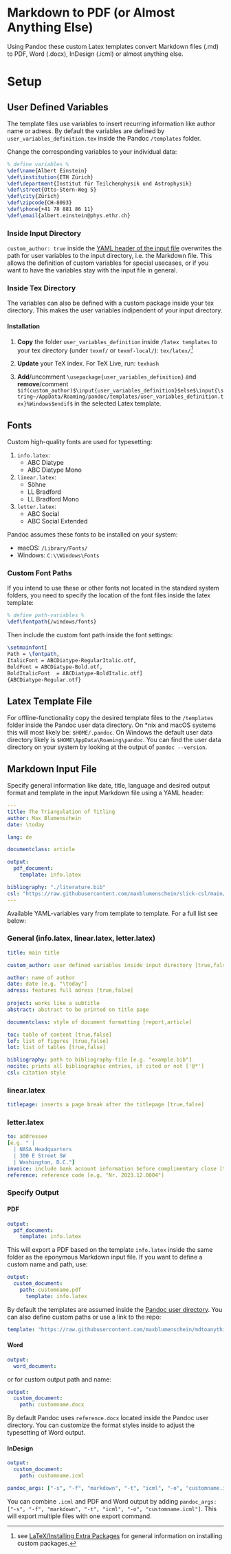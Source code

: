 # Markdown to PDF (or Almost Anything Else)

Using Pandoc these custom Latex templates convert Markdown files (.md) to PDF, Word (.docx), InDesign (.icml) or almost anything else.

# Setup

## User Defined Variables

The template files use variables to insert recurring information like author name or adress. By default the variables are defined by ``user_variables_definition.tex`` inside the Pandoc ``/templates`` folder.

Change the corresponding variables to your individual data:

```latex
% define variables %
\def\name{Albert Einstein}
\def\institution{ETH Zürich}
\def\department{Institut für Teilchenphysik und Astrophysik}
\def\street{Otto-​Stern-Weg 5}
\def\city{Zürich}
\def\zipcode{CH-8093}
\def\phone{+41 78 881 86 11}
\def\email{albert.einstein@phys.ethz.ch}
```

### Inside Input Directory

``custom_author: true`` inside the [YAML header of the input file](#markdown-input-file) overwrites the path for user variables to the input directory, i.e. the Markdown file. This allows the definition of custom variables for special usecases, or if you want to have the variables stay with the input file in general.

### Inside Tex Directory

The variables can also be defined with a custom package inside your tex directory. This makes the user variables indipendent of your input directory.

#### Installation

1. **Copy** the folder ``user_variables_definition`` inside ``/latex templates`` to your tex directory (under ``texmf/`` or ``texmf-local/``): ``tex/latex/``[^1]

2. **Update** your TeX index. For TeX Live, run: ``texhash``

3. **Add**/uncomment ``\usepackage{user_variables_definition}`` and **remove**/comment ``$if(custom_author)$\input{user_variables_definition}$else$\input{\string~/AppData/Roaming/pandoc/templates/user_variables_definition.tex}%Windows$endif$`` in the selected Latex template.

[^1]: see [LaTeX/Installing Extra Packages](https://en.wikibooks.org/wiki/LaTeX/Installing_Extra_Packages) for general information on installing custom packages. 

## Fonts

Custom high-quality fonts are used for typesetting:
1. ``info.latex``:
    - ABC Diatype
    - ABC Diatype Mono
2. ``linear.latex``:
    - Söhne
    - LL Bradford
    - LL Bradford Mono
3. ``letter.latex``:
    - ABC Social
    - ABC Social Extended

Pandoc assumes these fonts to be installed on your system: 

- macOS: ``/Library/Fonts/``
- Windows: ``C:\\Windows\Fonts``

### Custom Font Paths

If you intend to use these or other fonts not located in the standard system folders, you need to specify the location of the font files inside the latex template:

```latex
% define path-variables %
\def\fontpath{/windows/fonts}
```

Then include the custom font path inside the font settings:

```latex
\setmainfont[
Path = \fontpath,
ItalicFont = ABCDiatype-RegularItalic.otf,
BoldFont = ABCDiatype-Bold.otf,
BoldItalicFont  = ABCDiatype-BoldItalic.otf]
{ABCDiatype-Regular.otf}
```

## Latex Template File

For offline-functionality copy the desired template files to the ``/templates`` folder inside the Pandoc user data directory. On *nix and macOS systems this will most likely be: ``$HOME/.pandoc``. On Windows the default user data directory likely is ``$HOME\AppData\Roaming\pandoc``. You can find the user data directory on your system by looking at the output of ``pandoc --version``. 

## Markdown Input File

Specify general information like date, title, language and desired output format and template in the input Markdown file using a YAML header:

```yaml
---
title: The Triangulation of Titling
author: Max Blumenschein
date: \today

lang: de

documentclass: article

output:
  pdf_document: 
    template: info.latex

bibliography: "./literature.bib"
csl: "https://raw.githubusercontent.com/maxblumenschein/slick-csl/main/me.csl"
---
```

Available YAML-variables vary from template to template. For a full list see below:

### General (info.latex, linear.latex, letter.latex)

```yaml
title: main title

custom_author: user defined variables inside input directory [true,false]

author: name of author
date: date [e.g. "\today"]
adress: features full adress [true,false]
 
project: works like a subtitle
abstract: abstract to be printed on title page

documentclass: style of document formatting [report,article]

toc: table of content [true,false]
lof: list of figures [true,false]
lot: list of tables [true,false]

bibliography: path to bibliography-file [e.g. "example.bib"]
nocite: prints all bibliographic entries, if cited or not ['@*']
csl: citation style

```

### linear.latex

```yaml
titlepage: inserts a page break after the titlepage [true,false]
```

### letter.latex

```yaml
to: addressee 
[e.g. " |
  | NASA Headquarters
  | 300 E Street SW
  | Washington, D.C."]
invoice: include bank account information before complimentary close [true,false]
reference: reference code [e.g. "Nr. 2023.12.0004"]
```

### Specify Output

#### PDF

```yaml
output:
  pdf_document:
    template: info.latex
```

This will export a PDF based on the template ``info.latex`` inside the same folder as the eponymous Markdown input file. If you want to define a custom name and path, use:

```yaml
output:
  custom_document:
    path: customname.pdf
      template: info.latex
```

By default the templates are assumed inside the [Pandoc user directory](#latex-template-file). You can also define custom paths or use a link to the repo:

```yaml
template: "https://raw.githubusercontent.com/maxblumenschein/mdtoanything/main/latex%20templates/info.latex"
```

#### Word

```yaml
output:
  word_document:
```

or for custom output path and name:

```yaml
output:
  custom_document:
    path: customname.docx
```

By default Pandoc uses ``reference.docx`` located inside the Pandoc user directory. You can customize the format styles inside to adjust the typesetting of Word output.

#### InDesign

```yaml
output:
  custom_document:
    path: customname.icml

pandoc_args: ["-s", "-f", "markdown", "-t", "icml", "-o", "customname.icml"]
```

You can combine ``.icml`` and PDF and Word output by adding ``pandoc_args: ["-s", "-f", "markdown", "-t", "icml", "-o", "customname.icml"]``. This will export multiple files with one export command.

